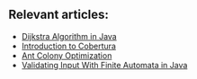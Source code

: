 ## Relevant articles:

- [Dijkstra Algorithm in Java](http://www.baeldung.com/java-dijkstra)
- [Introduction to Cobertura](http://www.baeldung.com/cobertura)
- [Ant Colony Optimization](http://www.baeldung.com/java-ant-colony-optimization)
- [Validating Input With Finite Automata in Java](http://www.baeldung.com/finite-automata-java)
